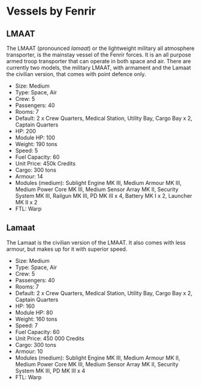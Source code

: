 # Vessels by Fenrir

## LMAAT

The LMAAT (pronounced _lamaat_) or the lightweight military all atmosphere
transporter, is the mainstay vessel of the Fenrir forces. It is an all purpose
armed troop transporter that can operate in both space and air. There are
currently two models, the military LMAAT, with armament and the Lamaat the
civilian version, that comes with point defence only.

- Size: Medium
- Type: Space, Air
- Crew: 5
- Passengers: 40
- Rooms: 7
- Default: 2 x Crew Quarters, Medical Station, Utility Bay, Cargo Bay x 2, Captain Quarters
- HP: 200
- Module HP: 100
- Weight: 190 tons
- Speed: 5
- Fuel Capacity: 60
- Unit Price: 450k Credits
- Cargo: 300 tons
- Armour: 14
- Modules (medium): Sublight Engine MK III, Medium Armour MK III, Medium Power Core MK III, Medium Sensor Array MK II, Security System MK III, Railgun MK III, PD MK III x 4, Battery MK I x 2, Launcher MK II x 2
- FTL: Warp

## Lamaat

The Lamaat is the civilian version of the LMAAT. It also comes with less armour,
but makes up for it with superior speed.

- Size: Medium
- Type: Space, Air
- Crew: 5
- Passengers: 40
- Rooms: 7
- Default: 2 x Crew Quarters, Medical Station, Utility Bay, Cargo Bay x 2, Captain Quarters
- HP: 160
- Module HP: 80
- Weight: 160 tons
- Speed: 7
- Fuel Capacity: 60
- Unit Price: 450 000 Credits
- Cargo: 300 tons
- Armour: 10
- Modules (medium): Sublight Engine MK III, Medium Armour MK II, Medium Power Core MK III, Medium Sensor Array MK II, Security System MK III, PD MK III x 4
- FTL: Warp
